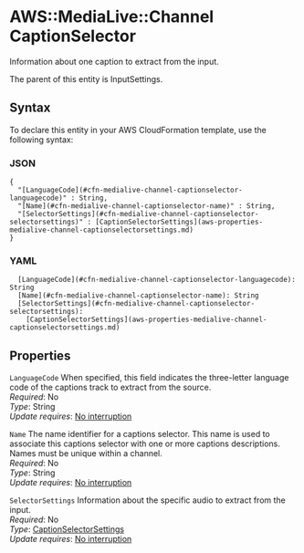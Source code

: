# AWS::MediaLive::Channel CaptionSelector<a name="aws-properties-medialive-channel-captionselector"></a>

Information about one caption to extract from the input\.

The parent of this entity is InputSettings\.

## Syntax<a name="aws-properties-medialive-channel-captionselector-syntax"></a>

To declare this entity in your AWS CloudFormation template, use the following syntax:

### JSON<a name="aws-properties-medialive-channel-captionselector-syntax.json"></a>

```
{
  "[LanguageCode](#cfn-medialive-channel-captionselector-languagecode)" : String,
  "[Name](#cfn-medialive-channel-captionselector-name)" : String,
  "[SelectorSettings](#cfn-medialive-channel-captionselector-selectorsettings)" : [CaptionSelectorSettings](aws-properties-medialive-channel-captionselectorsettings.md)
}
```

### YAML<a name="aws-properties-medialive-channel-captionselector-syntax.yaml"></a>

```
  [LanguageCode](#cfn-medialive-channel-captionselector-languagecode): String
  [Name](#cfn-medialive-channel-captionselector-name): String
  [SelectorSettings](#cfn-medialive-channel-captionselector-selectorsettings): 
    [CaptionSelectorSettings](aws-properties-medialive-channel-captionselectorsettings.md)
```

## Properties<a name="aws-properties-medialive-channel-captionselector-properties"></a>

`LanguageCode`  <a name="cfn-medialive-channel-captionselector-languagecode"></a>
When specified, this field indicates the three\-letter language code of the captions track to extract from the source\.  
*Required*: No  
*Type*: String  
*Update requires*: [No interruption](https://docs.aws.amazon.com/AWSCloudFormation/latest/UserGuide/using-cfn-updating-stacks-update-behaviors.html#update-no-interrupt)

`Name`  <a name="cfn-medialive-channel-captionselector-name"></a>
The name identifier for a captions selector\. This name is used to associate this captions selector with one or more captions descriptions\. Names must be unique within a channel\.  
*Required*: No  
*Type*: String  
*Update requires*: [No interruption](https://docs.aws.amazon.com/AWSCloudFormation/latest/UserGuide/using-cfn-updating-stacks-update-behaviors.html#update-no-interrupt)

`SelectorSettings`  <a name="cfn-medialive-channel-captionselector-selectorsettings"></a>
Information about the specific audio to extract from the input\.  
*Required*: No  
*Type*: [CaptionSelectorSettings](aws-properties-medialive-channel-captionselectorsettings.md)  
*Update requires*: [No interruption](https://docs.aws.amazon.com/AWSCloudFormation/latest/UserGuide/using-cfn-updating-stacks-update-behaviors.html#update-no-interrupt)
